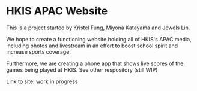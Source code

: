 # HKIS APAC Website

This is a project started by Kristel Fung, Miyona Katayama and Jewels Lin. 

We hope to create a functioning website holding all of HKIS's APAC media, including photos and livestream in an effort to boost school spirit and increase sports coverage.

Furthermore, we are creating a phone app that shows live scores of the games being played at HKIS. See other respository (still WIP)

Link to site: work in progress
